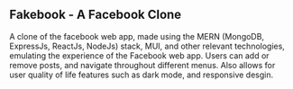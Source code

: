 ## Fakebook - A Facebook Clone

A clone of the facebook web app, made using the MERN (MongoDB, ExpressJs, ReactJs, NodeJs) stack, MUI, and other relevant technologies, emulating the experience of the Facebook web app. Users can add or remove posts, and navigate throughout different menus. Also allows for user quality of life features such as dark mode, and responsive desgin.
